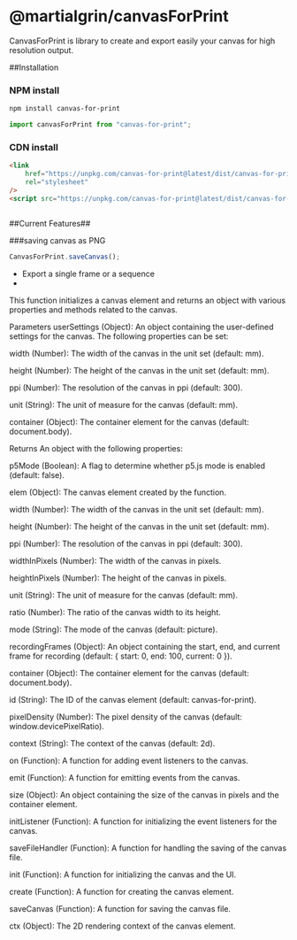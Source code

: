 # @martialgrin/canvasForPrint

CanvasForPrint is library to create and export easily your canvas for high resolution output.

##Installation

### NPM install

```sh
npm install canvas-for-print
```

```js
import canvasForPrint from "canvas-for-print";
```

### CDN install

```html
<link
	href="https://unpkg.com/canvas-for-print@latest/dist/canvas-for-print.cjs.css"
	rel="stylesheet"
/>
<script src="https://unpkg.com/canvas-for-print@latest/dist/canvas-for-print.umd.js"></script>
```



```js

```

##Current Features##

###saving canvas as PNG

```js
CanvasForPrint.saveCanvas();
```

- Export a single frame or a sequence
-

This function initializes a canvas element and returns an object with various properties and methods related to the canvas.

Parameters
userSettings (Object): An object containing the user-defined settings for the canvas. The following properties can be set:

width (Number): The width of the canvas in the unit set (default: mm).

height (Number): The height of the canvas in the unit set (default: mm).

ppi (Number): The resolution of the canvas in ppi (default: 300).

unit (String): The unit of measure for the canvas (default: mm).

container (Object): The container element for the canvas (default: document.body).

Returns
An object with the following properties:

p5Mode (Boolean): A flag to determine whether p5.js mode is enabled (default: false).

elem (Object): The canvas element created by the function.

width (Number): The width of the canvas in the unit set (default: mm).

height (Number): The height of the canvas in the unit set (default: mm).

ppi (Number): The resolution of the canvas in ppi (default: 300).

widthInPixels (Number): The width of the canvas in pixels.

heightInPixels (Number): The height of the canvas in pixels.

unit (String): The unit of measure for the canvas (default: mm).

ratio (Number): The ratio of the canvas width to its height.

mode (String): The mode of the canvas (default: picture).

recordingFrames (Object): An object containing the start, end, and current frame for recording (default: { start: 0, end: 100, current: 0 }).

container (Object): The container element for the canvas (default: document.body).

id (String): The ID of the canvas element (default: canvas-for-print).

pixelDensity (Number): The pixel density of the canvas (default: window.devicePixelRatio).

context (String): The context of the canvas (default: 2d).

on (Function): A function for adding event listeners to the canvas.

emit (Function): A function for emitting events from the canvas.

size (Object): An object containing the size of the canvas in pixels and the container element.

initListener (Function): A function for initializing the event listeners for the canvas.

saveFileHandler (Function): A function for handling the saving of the canvas file.

init (Function): A function for initializing the canvas and the UI.

create (Function): A function for creating the canvas element.

saveCanvas (Function): A function for saving the canvas file.

ctx (Object): The 2D rendering context of the canvas element.
